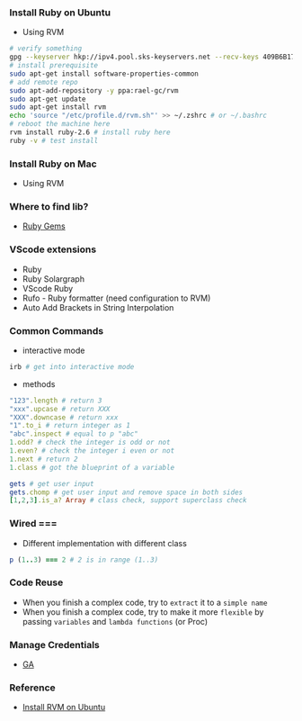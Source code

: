 ### Install Ruby on Ubuntu
- Using RVM
```sh
# verify something
gpg --keyserver hkp://ipv4.pool.sks-keyservers.net --recv-keys 409B6B1796C275462A1703113804BB82D39DC0E3 7D2BAF1CF37B13E2069D6956105BD0E739499BDB
# install prerequisite
sudo apt-get install software-properties-common
# add remote repo
sudo apt-add-repository -y ppa:rael-gc/rvm
sudo apt-get update
sudo apt-get install rvm
echo 'source "/etc/profile.d/rvm.sh"' >> ~/.zshrc # or ~/.bashrc
# reboot the machine here
rvm install ruby-2.6 # install ruby here
ruby -v # test install
```

### Install Ruby on Mac
- Using RVM

### Where to find lib?
- [Ruby Gems](https://rubygems.org/)

### VScode extensions
- Ruby
- Ruby Solargraph
- VScode Ruby
- Rufo - Ruby formatter (need configuration to RVM)
- Auto Add Brackets in String Interpolation

### Common Commands
- interactive mode
```sh
irb # get into interactive mode
```
- methods
```ruby
"123".length # return 3
"xxx".upcase # return XXX
"XXX".downcase # return xxx
"1".to_i # return integer as 1
"abc".inspect # equal to p "abc"
1.odd? # check the integer is odd or not
1.even? # check the integer i even or not
1.next # return 2
1.class # got the blueprint of a variable

gets # get user input
gets.chomp # get user input and remove space in both sides
[1,2,3].is_a? Array # class check, support superclass check
```

### Wired === 
- Different implementation with different class
```ruby
p (1..3) === 2 # 2 is in range (1..3)
```

### Code Reuse
- When you finish a complex code, try to `extract` it to a `simple name`
- When you finish a complex code, try to make it more `flexible` by passing `variables` and `lambda functions` (or Proc)


### Manage Credentials
- [GA](https://www.rubyguides.com/2019/01/ruby-environment-variables/)

### Reference
- [Install RVM on Ubuntu](https://github.com/rvm/ubuntu_rvm)



